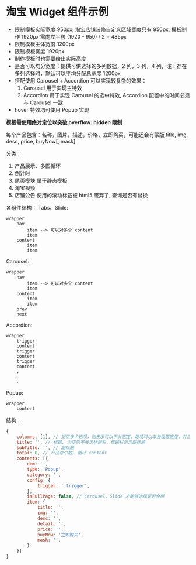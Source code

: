 # 淘宝 Widget 组件示例

- 限制模板实际宽度 950px, 淘宝店铺装修自定义区域宽度只有 950px, 模板制作 1920px 需向左平移 (1920 - 950) / 2 = 485px
- 限制模板主体宽度 1200px
- 限制模板宽度 1920px
- 制作模板时也需要给出实际高度
- 是否可以均分宽度：提供可供选择的多列数据，2 列，3 列，4 列，注：存在多列选择时，默认可以平均分配总宽度 1200px
- 搭配使用 Carousel + Accordion 可以实现较复杂的效果：
    1. Carousel 用于实现主特效
    2. Accordion 用于实现 Carousel 的选中特效, Accordion 配置中的时间必须与 Carousel 一致
- hover 特效均可使用 Popup 实现

**模板需使用绝对定位以突破 overflow: hidden 限制**

每个产品包含：名称，图片，描述，价格，立即购买，可能还会有蒙版
title, img, desc, price, buyNow[, mask]

分类：
1. 产品展示、多图循环
2. 倒计时
3. 尾页模块 属于静态模板
4. 淘宝视频
5. 店铺公告 使用的滚动标签被 html5 废弃了, 查询是否有替换

各组件结构：
Tabs、Slide:
```
wrapper
    nav
        item --> 可以对多个 content
        item
    content
        item
        item
```
Carousel:
```
wrapper
    nav
        item --> 可以对多个 content
        item
    content
        item
        item
    prev
    next
```
Accordion:
```
wrapper
    trigger
    content
    trigger
    content
    trigger
    content
    .
    .
    .
```
Popup:
```
wrapper
    content
```

结构：
```javascript
{
    columns: [1], // 提供多个选项，则表示可以平分宽度，每项可以单独设置宽度，并自适应其他参数(字体大小, 高度)，默认 [1]
    title: '', // 标题, 为空则不展示标题栏，标题栏包含副标题
    subTitle: '', // 副标题
    total: 0, // 产品总个数, 循环 content
    contents: [{
        dom: '',
        type: 'Popup',
        category: '',
        config: {
            trigger: '.trigger',
        },
        isFullPage: false, // Carousel、Slide 才能够选择是否全屏
        item: {
            title: '',
            img: '',
            desc: '',
            detail: '',
            price: '',
            buyNow: '立即购买',
            mask: '',
        }
    }]
}
```
